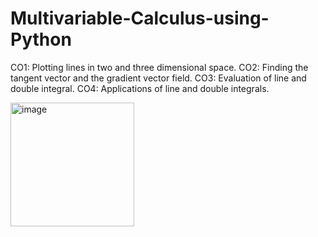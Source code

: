 # Multivariable-Calculus-using-Python
CO1: Plotting lines in two and three dimensional space.  CO2: Finding the tangent vector and the gradient vector field.  CO3: Evaluation of line and double integral.  CO4: Applications of line and double integrals.

<img width="198" alt="image" src="https://github.com/user-attachments/assets/bde214da-ecc5-454c-a026-1b8fc2b21b82" />
